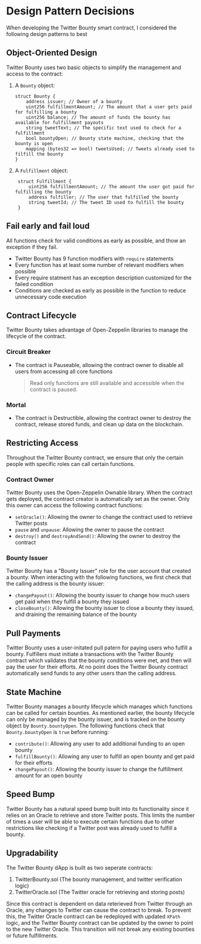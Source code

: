 # Design Pattern Decisions
When developing the Twitter Bounty smart contract, I considered the following design patterns to best

## Object-Oriented Design
Twitter Bounty uses two basic objects to simplify the management and access to the contract:
1)  A `Bounty` object:

        struct Bounty {
            address issuer; // Owner of a bounty
            uint256 fulfillmentAmount; // The amount that a user gets paid for fulfilling a bounty
            uint256 balance; // The amount of funds the bounty has available for fulfillment payouts
            string tweetText; // The specific text used to check for a fulfillment
            bool bountyOpen; // Bounty state machine, checking that the bounty is open
            mapping (bytes32 => bool) tweetsUsed; // Tweets already used to filfill the bounty
        }
2) A `Fulfillment` object:

        struct Fulfillment {
            uint256 fulfillmentAmount; // The amount the user got paid for fulfilling the bounty
            address fulfiller; // The user that fulfilled the bounty
            string tweetId; // The tweet ID used to fulfill the bounty
        }

## Fail early and fail loud
All functions check for valid conditions as early as possible, and thow an exception if they fail.
* Twitter Bounty has 9 function modifiers with `require` statements
* Every function has at least some number of relevant modifiers when possible
* Every require statment has an exception description customized for the failed condition
* Conditions are checked as early as possible in the function to reduce unnecessary code execution

## Contract Lifecycle
Twitter Bounty takes advantage of Open-Zeppelin libraries to manage the lifecycle of the contract.
### Circuit Breaker
* The contract is Pauseable, allowing the contract owner to disable all users from accessing all core functions
    > Read only functions are still available and accessible when the contract is paused.

### Mortal
* The contract is Destructible, allowing the contract owner to destroy the contract, release stored funds, and clean up data on the blockchain.

## Restricting Access
Throughout the Twitter Bounty contract, we ensure that only the certain people with specific roles can call certain functions.

### Contract Owner
Twitter Bounty uses the Open-Zeppelin Ownable library. When the contract gets deployed, the contract creator is automatically set as the owner. Only this owner can access the following contract functions:
* `setOracle()`: Allowing the owner to change the contract used to retrieve Twitter posts
* `pause` and `unpause`: Allowing the owner to pause the contract
* `destroy()` and `destroyAndSend()`: Allowing the owner to destroy the contract

### Bounty Issuer
Twitter Bounty has a "Bounty Issuer" role for the user account that created a bounty. When interacting with the following functions, we first check that the calling address is the bounty issuer:
* `changePayout()`: Allowing the bounty issuer to change how much users get paid when they fulfill a bounty they issued
* `closeBounty()`: Allowing the bounty issuer to close a bounty they issued, and draining the remaining balance of the bounty

## Pull Payments
Twitter Bounty uses a user-initated pull patern for paying users who fulfill a bounty. Fulfillers must initiate a transactions with the Twitter Bounty contract which validates that the bounty conditions were met, and then will pay the user for their efforts. At no point does the Twitter Bounty contract automatically send funds to any other users than the calling address.

## State Machine
Twitter Bounty manages a bounty lifecycle which manages which functions can be called for certain bounties. As mentioned earlier, the bounty lifecycle can only be managed by the bounty issuer, and is tracked on the bounty object by `Bounty.bountyOpen`. The following functions check that `Bounty.bountyOpen` is `true` before running:
* `contribute()`: Allowing any user to add additional funding to an open bounty
* `fulfillBounty()`: Allowing any user to fulfill an open bounty and get paid for their efforts
* `changePayout()`: Allowing the bounty issuer to change the fulfillment amount for an open bounty

## Speed Bump
Twitter Bounty has a natural speed bump built into its functionality since it relies on an Oracle to retrieve and store Twitter posts. This limits the number of times a user will be able to execute certain functions due to other restrictions like checking if a Twitter post was already used to fulfill a bounty.

## Upgradability
The Twitter Bounty dApp is built as two seperate contracts:
1) TwitterBounty.sol (The bounty management, and twitter verification logic)
2) TwitterOracle.sol (The Twitter oracle for retrieving and storing posts)

Since this contract is dependent on data reterieved from Twitter through an Oracle, any changes to Twitter can cause the contract to break. To prevent this, the Twitter Oracle contract can be redeployed with updated `XPath` logic, and the Twitter Bounty contract can be updated by the owner to point to the new Twitter Oracle. This transition will not break any existing bounties or future fulfillments.

